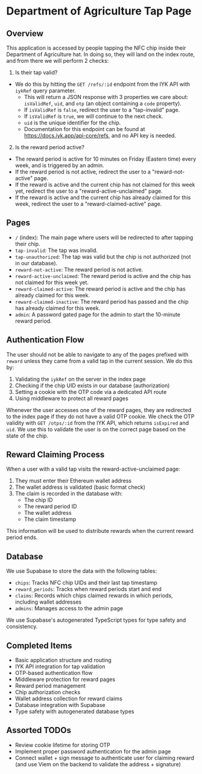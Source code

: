 # Department of Agriculture Tap Page

## Overview

This application is accessed by people tapping the NFC chip inside their Department of Agriculture hat. In doing so, they will land on the index route, and from there we will perform 2 checks:

1. Is their tap valid?

- We do this by hitting the `GET /refs/:id` endpoint from the IYK API with `iykRef` query parameter.
  - This will return a JSON response with 3 properties we care about: `isValidRef`, `uid`, and `otp` (an object containing a `code` property).
  - If `isValidRef` is `false`, redirect the user to a "tap-invalid" page.
  - If `isValidRef` is `true`, we will continue to the next check.
  - `uid` is the unique identifier for the chip.
  - Documentation for this endpoint can be found at https://docs.iyk.app/api-core/refs, and no API key is needed.

2. Is the reward period active?

- The reward period is active for 10 minutes on Friday (Eastern time) every week, and is triggered by an admin.
- If the reward period is not active, redirect the user to a "reward-not-active" page.
- If the reward is active and the current chip has not claimed for this week yet, redirect the user to a "reward-active-unclaimed" page.
- If the reward is active and the current chip has already claimed for this week, redirect the user to a "reward-claimed-active" page.

## Pages

- `/` (index): The main page where users will be redirected to after tapping their chip.
- `tap-invalid`: The tap was invalid.
- `tap-unauthorized`: The tap was valid but the chip is not authorized (not in our database).
- `reward-not-active`: The reward period is not active.
- `reward-active-unclaimed`: The reward period is active and the chip has not claimed for this week yet.
- `reward-claimed-active`: The reward period is active and the chip has already claimed for this week.
- `reward-claimed-inactive`: The reward period has passed and the chip has already claimed for this week.
- `admin`: A password gated page for the admin to start the 10-minute reward period.

## Authentication Flow

The user should not be able to navigate to any of the pages prefixed with `reward` unless they came from a valid tap in the current session. We do this by:

1. Validating the `iykRef` on the server in the index page
2. Checking if the chip UID exists in our database (authorization)
3. Setting a cookie with the OTP code via a dedicated API route
4. Using middleware to protect all reward pages

Whenever the user accesses one of the reward pages, they are redirected to the index page if they do not have a valid OTP cookie. We check the OTP validity with `GET /otps/:id` from the IYK API, which returns `isExpired` and `uid`. We use this to validate the user is on the correct page based on the state of the chip.

## Reward Claiming Process

When a user with a valid tap visits the reward-active-unclaimed page:

1. They must enter their Ethereum wallet address
2. The wallet address is validated (basic format check)
3. The claim is recorded in the database with:
   - The chip ID
   - The reward period ID
   - The wallet address
   - The claim timestamp

This information will be used to distribute rewards when the current reward period ends.

## Database

We use Supabase to store the data with the following tables:

- `chips`: Tracks NFC chip UIDs and their last tap timestamp
- `reward_periods`: Tracks when reward periods start and end
- `claims`: Records which chips claimed rewards in which periods, including wallet addresses
- `admins`: Manages access to the admin page

We use Supabase's autogenerated TypeScript types for type safety and consistency.

## Completed Items

- Basic application structure and routing
- IYK API integration for tap validation
- OTP-based authentication flow
- Middleware protection for reward pages
- Reward period management
- Chip authorization checks
- Wallet address collection for reward claims
- Database integration with Supabase
- Type safety with autogenerated database types

## Assorted TODOs

- Review cookie lifetime for storing OTP
- Implement proper password authentication for the admin page
- Connect wallet + sign message to authenticate user for claiming reward (and use Viem on the backend to validate the address + signature)

